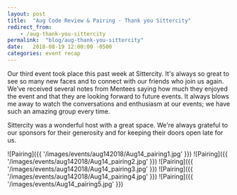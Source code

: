 ```yaml
---
layout: post
title:  "Aug Code Review & Pairing - Thank you Sittercity"
redirect_from: 
    - /aug-thank-you-sittercity
permalink:  "blog/aug-thank-you-sittercity"
date:   2018-08-19 12:00:00 -0500
categories: event recap
---
```


Our third event took place this past week at Sittercity. It's always so great to see so many new faces and to connect with our friends who join us again. We’ve received several notes from Mentees saying how much they enjoyed the event and that they are looking forward to future events. It always blows me away to watch the conversations and enthusiasm at our events; we have such an amazing group every time.

Sittercity was a wonderful host with a great space. We're always grateful to our sponsors for their generosity and for keeping their doors open late for us.

![Pairing]({{ '/images/events/aug142018/Aug14_pairing1.jpg' }})
![Pairing]({{ '/images/events/aug142018/Aug14_pairing2.jpg' }})
![Pairing]({{ '/images/events/aug142018/Aug14_pairing3.jpg' }})
![Pairing]({{ '/images/events/aug142018/Aug14_pairing4.jpg' }})
![Pairing]({{ '/images/events/Aug14_pairing5.jpg' }})